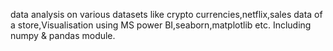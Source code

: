 data analysis on various datasets like crypto currencies,netflix,sales data of a store,Visualisation using MS power BI,seaborn,matplotlib etc. Including numpy & pandas module.
